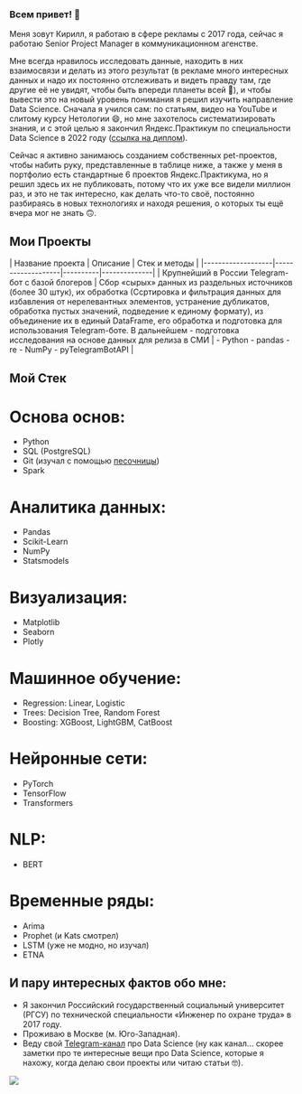 ### Всем привет! 👋

Меня зовут Кирилл, я работаю в сфере рекламы с 2017 года, сейчас я работаю Senior Project Manager в коммуникационном агенстве.

Мне всегда нравилось исследовать данные, находить в них взаимосвязи и делать из этого результат (в рекламе много интересных данных и надо их постоянно отслеживать и видеть правду там, где другие её не увидят, чтобы быть впереди планеты всей 🙂), и чтобы вывести это на новый уровень понимания я решил изучить направление Data Science. Сначала я учился сам: по статьям, видео на YouTube и слитому курсу Нетологии 😄, но мне захотелось систематизировать знания, и с этой целью я закончил Яндекс.Практикум по специальности Data Science в 2022 году ([ссылка на диплом](https://drive.google.com/drive/folders/1DY9QuesYjoFWEUuczpfvV3AhUJ74alXc?usp=sharing)).

Сейчас я активно занимаюсь созданием собственных pet-проектов, чтобы набить руку, представленные в таблице ниже, а также у меня в портфолио есть стандартные 6 проектов Яндекс.Практикума, но я решил здесь их не публиковать, потому что их уже все видели миллион раз, и это не так интересно, как делать что-то своё, постоянно разбираясь в новых технологиях и находя решения, о которых ты ещё вчера мог не знать 🙃.

## Мои Проекты

| Название проекта | Описание | Стек и методы |
|-------------------|-------------------|----------|--------------|
| Крупнейший в России Telegram-бот с базой блогеров | Сбор «сырых» данных из раздельных источников (более 30 штук), их обработка (Ссртировка и фильтрация данных для избавления от нерелевантных элементов, устранение дубликатов, обработка пустых значений, подведение к единому формату), из объединение их в единый DataFrame, его обработка и подготовка для использования Telegram-боте. В дальнейшем - подготовка исследования на основе данных для релиза в СМИ |  - Python - pandas - re - NumPy - pyTelegramBotAPI |


## Мой Стек

# Основа основ:
- Python
- SQL (PostgreSQL)
- Git (изучал с помощью [песочницы](https://learngitbranching.js.org/?locale=ru_RU))
- Spark

# Аналитика данных:
- Pandas
- Scikit-Learn
- NumPy
- Statsmodels

# Визуализация:
- Matplotlib
- Seaborn
- Plotly

# Машинное обучение:
- Regression: Linear, Logistic
- Trees: Decision Tree, Random Forest
- Boosting: XGBoost, LightGBM, CatBoost

# Нейронные сети:
- PyTorch
- TensorFlow
- Transformers

# NLP:
- BERT

# Временные ряды:
- Arima
- Prophet (и Kats смотрел)
- LSTM (уже не модно, но изучал)
- ETNA



## И пару интересных фактов обо мне:

+ Я закончил Российский государственный социальный университет (РГСУ) по технической специальности «Инженер по охране труда» в 2017 году.
+ Проживаю в Москве (м. Юго-Западная).
+ Веду свой [Telegram-канал](https://t.me/Junior_and_DataScience) про Data Science (ну как канал... скорее заметки про те интересные вещи про Data Science, которые я нахожу, когда делаю свои проекты или читаю статьи 🤓).

![](https://komarev.com/ghpvc/?username=KirillinIT)
